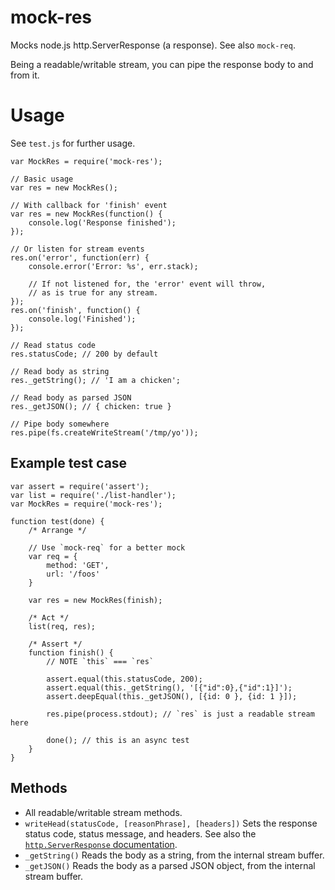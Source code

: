 mock-res
========

Mocks node.js http.ServerResponse (a response). See also `mock-req`.

Being a readable/writable stream, you can pipe the response body to and from it.

# Usage
See `test.js` for further usage.

	var MockRes = require('mock-res');

	// Basic usage
	var res = new MockRes();

	// With callback for 'finish' event
	var res = new MockRes(function() {
		console.log('Response finished');
	});

	// Or listen for stream events
	res.on('error', function(err) {
		console.error('Error: %s', err.stack);

		// If not listened for, the 'error' event will throw,
		// as is true for any stream.
	});
	res.on('finish', function() {
		console.log('Finished');
	});

	// Read status code
	res.statusCode; // 200 by default

	// Read body as string
	res._getString(); // 'I am a chicken';

	// Read body as parsed JSON
	res._getJSON(); // { chicken: true }

	// Pipe body somewhere
	res.pipe(fs.createWriteStream('/tmp/yo'));

## Example test case

	var assert = require('assert');
	var list = require('./list-handler');
	var MockRes = require('mock-res');

	function test(done) {
		/* Arrange */

		// Use `mock-req` for a better mock
		var req = {
			method: 'GET',
			url: '/foos'
		}

		var res = new MockRes(finish);

		/* Act */
		list(req, res);

		/* Assert */
		function finish() {
			// NOTE `this` === `res`

			assert.equal(this.statusCode, 200);
			assert.equal(this._getString(), '[{"id":0},{"id":1}]');
			assert.deepEqual(this._getJSON(), [{id: 0 }, {id: 1 }]);

			res.pipe(process.stdout); // `res` is just a readable stream here

			done(); // this is an async test
		}
	}

## Methods

* All readable/writable stream methods.
* `writeHead(statusCode, [reasonPhrase], [headers])` Sets the response status code, status message, and headers.  See also the [`http.ServerResponse` documentation](http://nodejs.org/api/http.html#http_response_writehead_statuscode_reasonphrase_headers).
* `_getString()` Reads the body as a string, from the internal stream buffer.
* `_getJSON()` Reads the body as a parsed JSON object, from the internal stream buffer.
